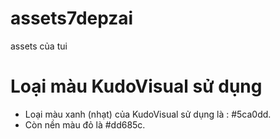 # assets7depzai
assets của tui
# Loại màu KudoVisual sử dụng
* Loại màu xanh (nhạt) của KudoVisual sử dụng là : #5ca0dd.
* Còn nền màu đỏ là #dd685c.

